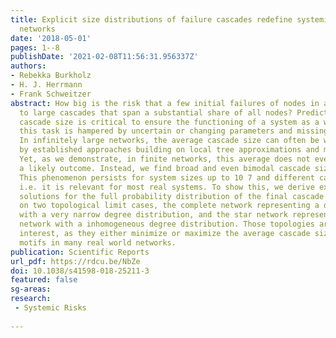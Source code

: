 ```yaml
---
title: Explicit size distributions of failure cascades redefine systemic risk on finite
  networks
date: '2018-05-01'
pages: 1--8
publishDate: '2021-02-08T11:56:31.956337Z'
authors:
- Rebekka Burkholz
- H. J. Herrmann
- Frank Schweitzer
abstract: How big is the risk that a few initial failures of nodes in a network amplify
  to large cascades that span a substantial share of all nodes? Predicting the final
  cascade size is critical to ensure the functioning of a system as a whole. Yet,
  this task is hampered by uncertain or changing parameters and missing information.
  In infinitely large networks, the average cascade size can often be well estimated
  by established approaches building on local tree approximations and mean field approximations.
  Yet, as we demonstrate, in finite networks, this average does not even need to be
  a likely outcome. Instead, we find broad and even bimodal cascade size distributions.
  This phenomenon persists for system sizes up to 10 7 and different cascade models,
  i.e. it is relevant for most real systems. To show this, we derive explicit closed-form
  solutions for the full probability distribution of the final cascade size. We focus
  on two topological limit cases, the complete network representing a dense network
  with a very narrow degree distribution, and the star network representing a sparse
  network with a inhomogeneous degree distribution. Those topologies are of great
  interest, as they either minimize or maximize the average cascade size and are common
  motifs in many real world networks.
publication: Scientific Reports
url_pdf: https://rdcu.be/NbZe
doi: 10.1038/s41598-018-25211-3
featured: false
sg-areas:
research: 
 - Systemic Risks
 
---
```

